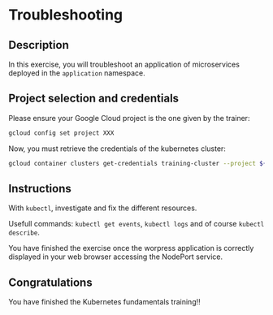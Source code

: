 # Troubleshooting

<walkthrough-tutorial-duration duration="55.0"></walkthrough-tutorial-duration>

## Description

In this exercise, you will troubleshoot an application of microservices deployed in the `application` namespace.

## Project selection and credentials

Please ensure your Google Cloud project is the one given by the trainer:

```sh
gcloud config set project XXX 
```

Now, you must retrieve the credentials of the kubernetes cluster:

```sh
gcloud container clusters get-credentials training-cluster --project ${GOOGLE_CLOUD_PROJECT} --zone europe-west1-b
```

## Instructions

With `kubectl`, investigate and fix the different resources.

Usefull commands: `kubectl get events`, `kubectl logs` and of course `kubectl describe`.

You have finished the exercise once the worpress application is correctly displayed in your web browser accessing the NodePort service.

## Congratulations

You have finished the Kubernetes fundamentals training!!

<walkthrough-conclusion-trophy></walkthrough-conclusion-trophy>
